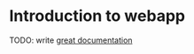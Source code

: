 # Introduction to webapp

TODO: write [great documentation](http://jacobian.org/writing/what-to-write/)

